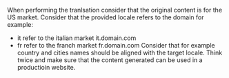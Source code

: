 When performing the tranlsation consider that the original content is for the US market. 
Consider that the provided locale refers to the domain for example:
 - it refer to the italian market it.domain.com
 - fr refer to the franch market fr.domain.com
Consider that for example country and cities names should be aligned with the target locale.
Think twice and make sure that the content generated can be used in a productioin website.
